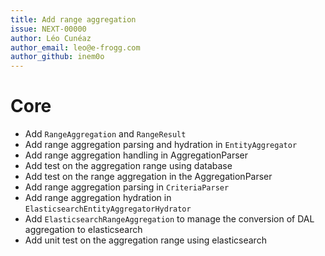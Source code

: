 ```yaml
---
title: Add range aggregation
issue: NEXT-00000
author: Léo Cunéaz
author_email: leo@e-frogg.com
author_github: inem0o
---
```

# Core
* Add `RangeAggregation` and `RangeResult`
* Add range aggregation parsing and hydration in `EntityAggregator`
* Add range aggregation handling in AggregationParser
* Add test on the aggregation range using database
* Add test on the range aggregation in the AggregationParser
* Add range aggregation parsing in `CriteriaParser`
* Add range aggregation hydration in `ElasticsearchEntityAggregatorHydrator`
* Add `ElasticsearchRangeAggregation` to manage the conversion of DAL aggregation to elasticsearch
* Add unit test on the aggregation range using elasticsearch
